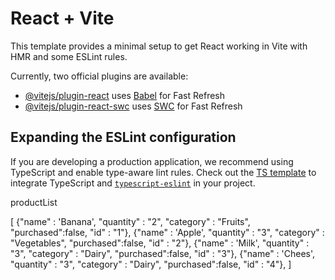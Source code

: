 # React + Vite

This template provides a minimal setup to get React working in Vite with HMR and some ESLint rules.

Currently, two official plugins are available:

- [@vitejs/plugin-react](https://github.com/vitejs/vite-plugin-react/blob/main/packages/plugin-react/README.md) uses [Babel](https://babeljs.io/) for Fast Refresh
- [@vitejs/plugin-react-swc](https://github.com/vitejs/vite-plugin-react-swc) uses [SWC](https://swc.rs/) for Fast Refresh

## Expanding the ESLint configuration

If you are developing a production application, we recommend using TypeScript and enable type-aware lint rules. Check out the [TS template](https://github.com/vitejs/vite/tree/main/packages/create-vite/template-react-ts) to integrate TypeScript and [`typescript-eslint`](https://typescript-eslint.io) in your project.



productList

[
    {"name" : 'Banana', "quantity" : "2", "category" : "Fruits", "purchased":false, "id" : "1"},
    {"name" : 'Apple', "quantity" : "3", "category" : "Vegetables", "purchased":false, "id" : "2"},
    {"name" : 'Milk', "quantity" : "3", "category" : "Dairy", "purchased":false, "id" : "3"},
    {"name" : 'Chees', "quantity" : "3", "category" : "Dairy", "purchased":false, "id" : "4"},
]

